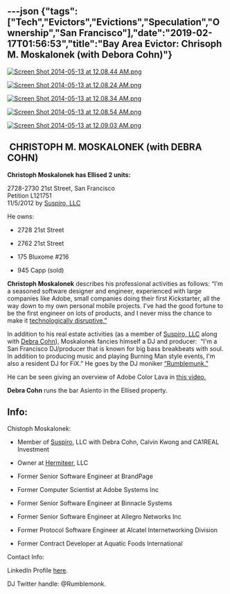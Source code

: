 ---json
{"tags":["Tech","Evictors","Evictions","Speculation","Ownership","San Francisco"],"date":"2019-02-17T01:56:53","title":"Bay Area Evictor: Chrisoph M. Moskalonek (with Debora Cohn)"}
---

[![Screen Shot 2014-05-13 at 12.08.44 AM.png](https://images.squarespace-cdn.com/content/v1/52b7d7a6e4b0b3e376ac8ea2/1399964644092-IBTDMYPWIL2H7E0AI7MP/ke17ZwdGBToddI8pDm48kKlPKi_-I0j26hAz4kgJKNJZw-zPPgdn4jUwVcJE1ZvWEtT5uBSRWt4vQZAgTJucoTqqXjS3CfNDSuuf31e0tVH7sq212DC7rfN15hEck6jssy4xoofZef8bK2MGKZOiwmQ6l2WM7tn7mqHTODzkmeM/Screen+Shot+2014-05-13+at+12.08.44+AM.png)](https://images.squarespace-cdn.com/content/v1/52b7d7a6e4b0b3e376ac8ea2/1399964644092-IBTDMYPWIL2H7E0AI7MP/ke17ZwdGBToddI8pDm48kKlPKi_-I0j26hAz4kgJKNJZw-zPPgdn4jUwVcJE1ZvWEtT5uBSRWt4vQZAgTJucoTqqXjS3CfNDSuuf31e0tVH7sq212DC7rfN15hEck6jssy4xoofZef8bK2MGKZOiwmQ6l2WM7tn7mqHTODzkmeM/Screen+Shot+2014-05-13+at+12.08.44+AM.png) 

[![Screen Shot 2014-05-13 at 12.08.24 AM.png](https://images.squarespace-cdn.com/content/v1/52b7d7a6e4b0b3e376ac8ea2/1399964641039-90NS9CLDOLSYE81SEGV7/ke17ZwdGBToddI8pDm48kLv8hQ7vfjkJVrbqz3BCAG9Zw-zPPgdn4jUwVcJE1ZvWhcwhEtWJXoshNdA9f1qD7StoHnpD1WDiyvmtYliKB6489CfFZN63gigFkzRBz13mggQxhqFYPq8bFxz0rTJwYg/Screen+Shot+2014-05-13+at+12.08.24+AM.png)](https://images.squarespace-cdn.com/content/v1/52b7d7a6e4b0b3e376ac8ea2/1399964641039-90NS9CLDOLSYE81SEGV7/ke17ZwdGBToddI8pDm48kLv8hQ7vfjkJVrbqz3BCAG9Zw-zPPgdn4jUwVcJE1ZvWhcwhEtWJXoshNdA9f1qD7StoHnpD1WDiyvmtYliKB6489CfFZN63gigFkzRBz13mggQxhqFYPq8bFxz0rTJwYg/Screen+Shot+2014-05-13+at+12.08.24+AM.png) 

[![Screen Shot 2014-05-13 at 12.08.34 AM.png](https://images.squarespace-cdn.com/content/v1/52b7d7a6e4b0b3e376ac8ea2/1399964640457-QGZF01HB9N1JGEG2UPI7/ke17ZwdGBToddI8pDm48kL1dPwCD6Kvkx33ExR1wiNhZw-zPPgdn4jUwVcJE1ZvWhcwhEtWJXoshNdA9f1qD7ewC-od9ZuPSBWOQvaZcUlYZlfJEHZ4mdTHc-dROQ8kuS-qhZesFgd49iAkEjBnbEQ/Screen+Shot+2014-05-13+at+12.08.34+AM.png)](https://images.squarespace-cdn.com/content/v1/52b7d7a6e4b0b3e376ac8ea2/1399964640457-QGZF01HB9N1JGEG2UPI7/ke17ZwdGBToddI8pDm48kL1dPwCD6Kvkx33ExR1wiNhZw-zPPgdn4jUwVcJE1ZvWhcwhEtWJXoshNdA9f1qD7ewC-od9ZuPSBWOQvaZcUlYZlfJEHZ4mdTHc-dROQ8kuS-qhZesFgd49iAkEjBnbEQ/Screen+Shot+2014-05-13+at+12.08.34+AM.png) 

[![Screen Shot 2014-05-13 at 12.08.54 AM.png](https://images.squarespace-cdn.com/content/v1/52b7d7a6e4b0b3e376ac8ea2/1399964645509-VT1ZSCZXQHOR4M5PWGXE/ke17ZwdGBToddI8pDm48kG0FKqRHphDFtLlx9RBB6RhZw-zPPgdn4jUwVcJE1ZvWEtT5uBSRWt4vQZAgTJucoTqqXjS3CfNDSuuf31e0tVHekZ9CeZm2KaqDJJ59UgiwmSh4dQGgTe1JBBy6QUtH391lH3P2bFZvTItROhWrBJ0/Screen+Shot+2014-05-13+at+12.08.54+AM.png)](https://images.squarespace-cdn.com/content/v1/52b7d7a6e4b0b3e376ac8ea2/1399964645509-VT1ZSCZXQHOR4M5PWGXE/ke17ZwdGBToddI8pDm48kG0FKqRHphDFtLlx9RBB6RhZw-zPPgdn4jUwVcJE1ZvWEtT5uBSRWt4vQZAgTJucoTqqXjS3CfNDSuuf31e0tVHekZ9CeZm2KaqDJJ59UgiwmSh4dQGgTe1JBBy6QUtH391lH3P2bFZvTItROhWrBJ0/Screen+Shot+2014-05-13+at+12.08.54+AM.png) 

[![Screen Shot 2014-05-13 at 12.09.03 AM.png](https://images.squarespace-cdn.com/content/v1/52b7d7a6e4b0b3e376ac8ea2/1399964646571-BUMRCLQ7ZPQ0KRYCRS04/ke17ZwdGBToddI8pDm48kHu-aSEPYQ6ICV7vVD9godFZw-zPPgdn4jUwVcJE1ZvWEtT5uBSRWt4vQZAgTJucoTqqXjS3CfNDSuuf31e0tVFFJgclHki-bhjNj62OHAz5W4cV9F8_PKmr-JRGwLOEvRur-lC0WofN0YB1wFg-ZW0/Screen+Shot+2014-05-13+at+12.09.03+AM.png)](https://images.squarespace-cdn.com/content/v1/52b7d7a6e4b0b3e376ac8ea2/1399964646571-BUMRCLQ7ZPQ0KRYCRS04/ke17ZwdGBToddI8pDm48kHu-aSEPYQ6ICV7vVD9godFZw-zPPgdn4jUwVcJE1ZvWEtT5uBSRWt4vQZAgTJucoTqqXjS3CfNDSuuf31e0tVFFJgclHki-bhjNj62OHAz5W4cV9F8_PKmr-JRGwLOEvRur-lC0WofN0YB1wFg-ZW0/Screen+Shot+2014-05-13+at+12.09.03+AM.png) 

 **CHRISTOPH M. MOSKALONEK (with DEBRA COHN)**
----------------------------------------------

**Christoph Moskalonek has Ellised 2 units:**

2728-2730 21st Street, San Francisco  
Petition L121751  
11/5/2012 by [Suspiro, LLC](http://www.corporationwiki.com/California/Glendale/suspiro-llc/107964194.aspx)

He owns:

*   2728 21st Street
    
*   2762 21st Street
    
*   175 Bluxome #216
    
*   945 Capp (sold)

**Christoph Moskalonek** describes his professional activities as follows: “I'm a seasoned software designer and engineer, experienced with large companies like Adobe, small companies doing their first Kickstarter, all the way down to my own personal mobile projects. I've had the good fortune to be the first engineer on lots of products, and I never miss the chance to make it [technologically disruptive.”](https://angel.co/christoph-moskalonek)

In addition to his real estate activities (as a member of [Suspiro, LLC](http://www.corporationwiki.com/California/Glendale/suspiro-llc/107964194.aspx) along with [Debra Cohn](http://www.corporationwiki.com/California/San-Francisco/debra-cohn/80030317.aspx)), Moskalonek fancies himself a DJ and producer:  “I'm a San Francisco DJ/producer that is known for big bass breakbeats with soul. In addition to producing music and playing Burning Man style events, I'm also a resident DJ for FiX.” He goes by the DJ moniker [“Rumblemunk.”](http://www.rumblemunk.com/)

He can be seen giving an overview of Adobe Color Lava in [this vi](http://tv.adobe.com/watch/adobe-photoshop-touch-for-photoshop-cs5/adobe-color-lava-for-photoshop-cs5-in-action/)[deo.](http://tv.adobe.com/watch/adobe-photoshop-touch-for-photoshop-cs5/adobe-color-lava-for-photoshop-cs5-in-action/)

**Debra Cohn** runs the bar Asiento in the Ellised property.

**Info:**
---------

Chistoph Moskalonek:

*   Member of [Suspiro](http://www.corporationwiki.com/California/Glendale/suspiro-llc/107964194.aspx), LLC with Debra Cohn, Calvin Kwong and CA1REAL Investment
    
*   Owner at [Hermiteer](http://www.corporationwiki.com/p/2em2k0/hermiteer-llc), LLC
    
*   Former Senior Software Engineer at BrandPage
    
*   Former Computer Scientist at Adobe Systems Inc
    
*   Former Senior Software Engineer at Binnacle Systems
    
*   Former Senior Software Engineer at Allegro Networks Inc
    
*   Former Protocol Software Engineer at Alcatel Internetworking Division
    
*   Former Contract Developer at Aquatic Foods International
    

Contact Info:

LinkedIn Profile [here](http://www.linkedin.com/pub/christoph-moskalonek/67/311/940).

DJ Twitter handle: @Rumblemonk.